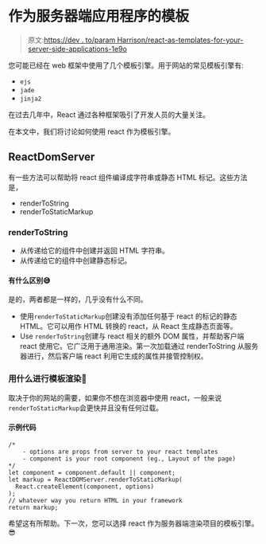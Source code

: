 # 作为服务器端应用程序的模板

> 原文:[https://dev . to/param Harrison/react-as-templates-for-your-server-side-applications-1e9o](https://dev.to/paramharrison/react-as-templates-for-your-server-side-applications-1e9o)

您可能已经在 web 框架中使用了几个模板引擎。用于网站的常见模板引擎有:

*   `ejs`
*   `jade`
*   `jinja2`

在过去几年中，React 通过各种框架吸引了开发人员的大量关注。

在本文中，我们将讨论如何使用 react 作为模板引擎。

## [](#reactdomserver)ReactDomServer

有一些方法可以帮助将 react 组件编译成字符串或静态 HTML 标记。这些方法是，

*   renderToString
*   renderToStaticMarkup

### [](#rendertostring)renderToString

*   从传递给它的组件中创建并返回 HTML 字符串。
*   从传递给它的组件中创建静态标记。

#### [](#whats-the-difference)有什么区别😅

是的，两者都是一样的，几乎没有什么不同。

*   使用`renderToStaticMarkup`创建没有添加任何基于 react 的标记的静态 HTML。它可以用作 HTML 转换的 react，从 React 生成静态页面等。
*   Use `renderToString`创建与 react 相关的额外 DOM 属性，并帮助客户端 react 使用它。它广泛用于通用渲染。第一次加载通过 renderToString 从服务器进行，然后客户端 react 利用它生成的属性并接管控制权。

### [](#what-to-use-for-template-rendering)用什么进行模板渲染🤔

取决于你的网站的需要，如果你不想在浏览器中使用 react，一般来说`renderToStaticMarkup`会更快并且没有任何过载。

#### [](#example-code)示例代码

```
/*
    - options are props from server to your react templates
    - component is your root component (eg., Layout of the page)
*/
let component = component.default || component;
let markup = ReactDOMServer.renderToStaticMarkup(
  React.createElement(component, options)
);
// whatever way you return HTML in your framework
return markup; 
```

希望这有所帮助。下一次，您可以选择 react 作为服务器端渲染项目的模板引擎。😎